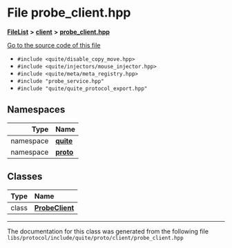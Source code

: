 

# File probe\_client.hpp



[**FileList**](files.md) **>** [**client**](dir_cf009ea199fe2cc3ab30b0598ff08e34.md) **>** [**probe\_client.hpp**](probe__client_8hpp.md)

[Go to the source code of this file](probe__client_8hpp_source.md)



* `#include <quite/disable_copy_move.hpp>`
* `#include <quite/injectors/mouse_injector.hpp>`
* `#include <quite/meta/meta_registry.hpp>`
* `#include "probe_service.hpp"`
* `#include "quite/quite_protocol_export.hpp"`













## Namespaces

| Type | Name |
| ---: | :--- |
| namespace | [**quite**](namespacequite.md) <br> |
| namespace | [**proto**](namespacequite_1_1proto.md) <br> |


## Classes

| Type | Name |
| ---: | :--- |
| class | [**ProbeClient**](classquite_1_1proto_1_1ProbeClient.md) <br> |



















































------------------------------
The documentation for this class was generated from the following file `libs/protocol/include/quite/proto/client/probe_client.hpp`


